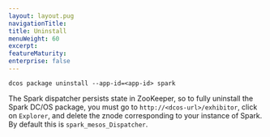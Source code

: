 ```yaml
---
layout: layout.pug
navigationTitle: 
title: Uninstall
menuWeight: 60
excerpt:
featureMaturity:
enterprise: false
---
```


<!-- This source repo for this topic is https://github.com/mesosphere/spark-build -->


    dcos package uninstall --app-id=<app-id> spark

The Spark dispatcher persists state in ZooKeeper, so to fully
uninstall the Spark DC/OS package, you must go to
`http://<dcos-url>/exhibitor`, click on `Explorer`, and delete the
znode corresponding to your instance of Spark. By default this is
`spark_mesos_Dispatcher`.
